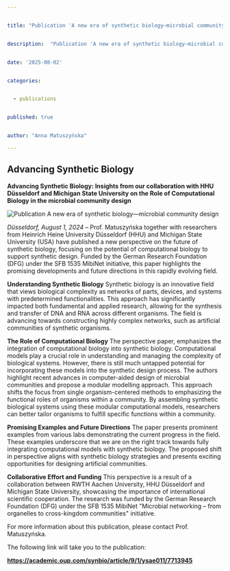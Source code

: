 ```yaml
---


title: "Publication 'A new era of synthetic biology—microbial community design'"


description:  "Publication 'A new era of synthetic biology—microbial community design'"


date: '2025-08-02'


categories:


  - publications


published: true


author: "Anna Matuszyńska"

---
```

## Advancing Synthetic Biology

**Advancing Synthetic Biology: Insights from our collaboration with HHU Düsseldorf and Michigan State University on the Role of Computational Biology in the microbial community design**

![Publication A new era of synthetic biology—microbial community design](/news/microbial_community_design.png)

*Düsseldorf, August 1, 2024* – Prof. Matuszyńska together with researchers from Heinrich Heine University Düsseldorf (HHU) and Michigan State University (USA) have published a new perspective on the future of synthetic biology, focusing on the potential of computational biology to support synthetic design. Funded by the German Research Foundation (DFG) under the SFB 1535 MibiNet initiative, this paper highlights the promising developments and future directions in this rapidly evolving field.


**Understanding Synthetic Biology**
Synthetic biology is an innovative field that views biological complexity as networks of parts, devices, and systems with predetermined functionalities. This approach has significantly impacted both fundamental and applied research, allowing for the synthesis and transfer of DNA and RNA across different organisms. The field is advancing towards constructing highly complex networks, such as artificial communities of synthetic organisms.

**The Role of Computational Biology**
The perspective paper, emphasizes the integration of computational biology into synthetic biology. Computational models play a crucial role in understanding and managing the complexity of biological systems. However, there is still much untapped potential for incorporating these models into the synthetic design process.
The authors highlight recent advances in computer-aided design of microbial communities and propose a modular modelling approach. This approach shifts the focus from single organism-centered methods to emphasizing the functional roles of organisms within a community. By assembling synthetic biological systems using these modular computational models, researchers can better tailor organisms to fulfill specific functions within a community.


**Promising Examples and Future Directions**
The paper presents prominent examples from various labs demonstrating the current progress in the field. These examples underscore that we are on the right track towards fully integrating computational models with synthetic biology. The proposed shift in perspective aligns with synthetic biology strategies and presents exciting opportunities for designing artificial communities.

**Collaborative Effort and Funding**
This perspective is a result of a collaboration between RWTH Aachen University, HHU Düsseldorf and Michigan State University, showcasing the importance of international scientific cooperation. The research was funded by the German Research Foundation (DFG) under the SFB 1535 MibiNet "Microbial networking – from organelles to cross-kingdom communities" initiative.

For more information about this publication, please contact Prof. Matuszyńska.

The following link will take you to the publication:

**https://academic.oup.com/synbio/article/9/1/ysae011/7713945**